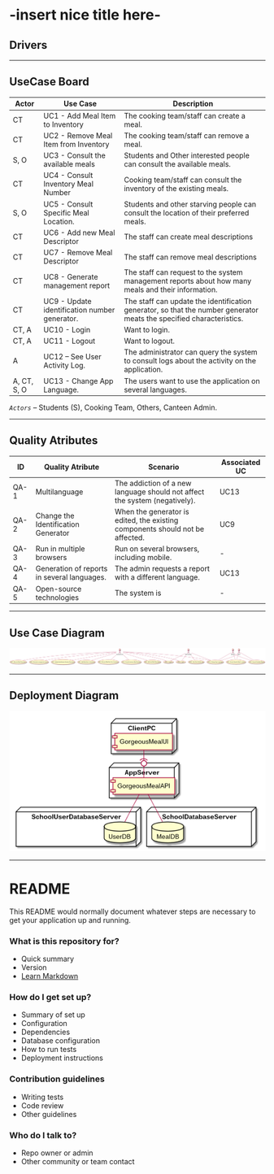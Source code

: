 # -insert nice title here- #

## Drivers

---

## UseCase Board
Actor | Use Case | Description 
--- | --- | ---
CT | UC1 - Add Meal Item to Inventory | The cooking team/staff can create a meal. 
CT | UC2 - Remove Meal Item from Inventory | The cooking team/staff can remove a meal. 
S, O | UC3 - Consult the available meals | Students and Other interested people can consult the available meals. 
CT | UC4 - Consult Inventory Meal Number | Cooking team/staff can consult the inventory of the existing meals. 
S, O | UC5 - Consult Specific Meal Location. | Students and other starving people can consult the location of their preferred meals. 
CT | UC6 - Add new Meal Descriptor | The staff can create  meal descriptions
CT | UC7 - Remove Meal Descriptor | The staff can remove  meal descriptions
CT | UC8 - Generate management report | The staff can request to the system management reports about how many meals and their information.
CT |UC9 - Update identification number generator. | The staff can update the identification generator, so that the number generator meats the specified characteristics.  
CT, A | UC10 - Login | Want to login. 
CT, A | UC11 - Logout | Want to logout. 
A | UC12 – See User Activity Log. | The administrator can query the system to consult logs about the activity on the application. 
A, CT, S, O | UC13 - Change App Language. | The users want to use the application on several languages. 

*`Actors`* – Students (S), Cooking Team, Others, Canteen Admin. 

---
## Quality Atributes

ID | Quality Atribute | Scenario | Associated UC
--- | --- | --- | ---
QA-1 | Multilanguage | The addiction of a new language should not affect the system (negatively). | UC13
QA-2 | Change the Identification Generator | When the generator is edited, the existing components should not be affected. | UC9
QA-3 | Run in multiple browsers | Run on several browsers, including mobile. | -
QA-4 | Generation of reports in several languages. | The admin requests a report with a different language. | UC13
QA-5 | Open-source technologies | The system is  | -



---

## Use Case Diagram
![UseCaseDiagram](P1/ADD/img/UseCaseDiagram.png)

---

## Deployment Diagram
![DeploymentDiagram](P1/ADD/img/DeploymentDiagram.png)

---

# README

This README would normally document whatever steps are necessary to get your application up and running.

### What is this repository for? ###

* Quick summary
* Version
* [Learn Markdown](https://bitbucket.org/tutorials/markdowndemo)

### How do I get set up? ###

* Summary of set up
* Configuration
* Dependencies
* Database configuration
* How to run tests
* Deployment instructions

### Contribution guidelines ###

* Writing tests
* Code review
* Other guidelines

### Who do I talk to? ###

* Repo owner or admin
* Other community or team contact
